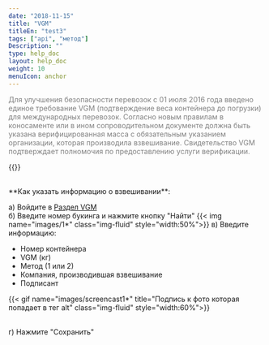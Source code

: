 ```yaml
---
date: "2018-11-15"
title: "VGM"
titleEn: "test3"
tags: ["api", "метод"]
Description: ""
type: help_doc
layout: help_doc
weight: 10
menuIcon: anchor
---
```


<span style="color:gray">Для улучшения безопасности перевозок с 01 июля 2016 года введено единое требование VGM (подтверждение веса контейнера до погрузки) для международных перевозок. Согласно новым правилам в коносаменте или в ином сопроводительном документе должна быть указана верифицированная масса с обязательным указанием организации, которая производила взвешивание. Свидетельство VGM подтверждает полномочия по предоставлению услуги верификации. </span>

{{<alert icon="info-circle" color="alert11-light" text="Раздел VGM позволяет по номеру букинга искать контейнеры и указывать информацию о взвешивании для каждого контейнера." close="false">}}

<br/>
**Как указать информацию о взвешивании**:

а) Войдите в <a href="https://my.fesco.com/vgm" target="_blank">Раздел VGM </a> <br/>
б) Введите номер букинга и нажмите кнопку "Найти"
{{< img name="images/1*" class="img-fluid" style="width:50%">}}
в) Введите информацию:

* Номер контейнера
* VGM (кг)
* Метод (1 или 2)
* Компания, производившая взвешивание
* Подписант

{{< gif name="images/screencast1*" title="Подпись к фото которая попадает в тег alt" class="img-fluid" style="width:60%">}}

<br/>
г) Нажмите "Сохранить"
